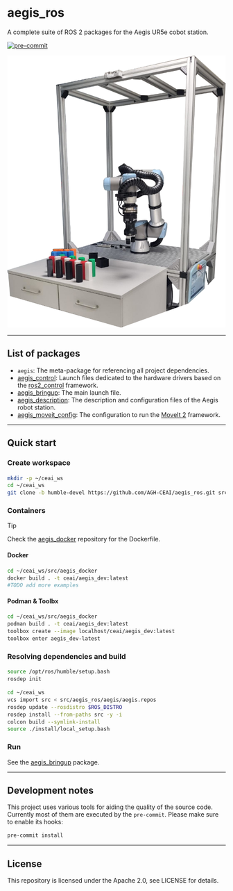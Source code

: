 # aegis_ros

A complete suite of ROS 2 packages for the Aegis UR5e cobot station.

[![pre-commit](https://img.shields.io/badge/pre--commit-enabled-brightgreen?logo=pre-commit)](https://github.com/pre-commit/pre-commit)

<p align="center">
    <img src="./.docs/aegis_station.png" alt="Aegis cobot station preview" width="640"/>
</p>

---

## List of packages

* `aegis`: The meta-package for referencing all project dependencies.
* [aegis_control](./aegis_control/README.md): Launch files dedicated to the hardware drivers based on the [ros2_control](https://control.ros.org/humble/doc/getting_started/getting_started.html) framework.
* [aegis_bringup](./aegis_bringup/README.md): The main launch file.
* [aegis_description](./aegis_description/README.md): The description and configuration files of the Aegis robot station.
* [aegis_moveit_config](./aegis_moveit_config/README.md): The configuration to run the [MoveIt 2](https://moveit.picknik.ai/main/index.html) framework.

---

## Quick start

### Create workspace

```bash
mkdir -p ~/ceai_ws
cd ~/ceai_ws
git clone -b humble-devel https://github.com/AGH-CEAI/aegis_ros.git src/aegis_ros
```

### Containers

> [!TIP]
> Check the [aegis_docker](https://github.com/AGH-CEAI/aegis_docker) repository for the Dockerfile.

#### Docker
```bash
cd ~/ceai_ws/src/aegis_docker
docker build . -t ceai/aegis_dev:latest
#TODO add more examples
```

#### Podman & Toolbx
```bash
cd ~/ceai_ws/src/aegis_docker
podman build . -t ceai/aegis_dev:latest
toolbox create --image localhost/ceai/aegis_dev:latest
toolbox enter aegis_dev-latest
```

### Resolving dependencies and build
```bash
source /opt/ros/humble/setup.bash
rosdep init
```
```bash
cd ~/ceai_ws
vcs import src < src/aegis_ros/aegis/aegis.repos
rosdep update --rosdistro $ROS_DISTRO
rosdep install --from-paths src -y -i
colcon build --symlink-install
source ./install/local_setup.bash
```

### Run

See the [aegis_bringup](./aegis_bringup/README.md) package.


---
## Development notes

This project uses various tools for aiding the quality of the source code. Currently most of them are executed by the `pre-commit`. Please make sure to enable its hooks:

```bash
pre-commit install
```

---
## License
This repository is licensed under the Apache 2.0, see LICENSE for details.
